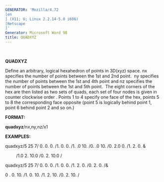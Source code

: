 ```yaml
---
GENERATOR: 'Mozilla/4.72 
[en
] (X11; U; Linux 2.2.14-5.0 i686) 
[Netscape
]'
Generator: Microsoft Word 98
title: QUADXYZ
---
```


 

 **QUADXYZ**

  Define an arbitrary, logical hexahedron of points in 3D(xyz) space.
  nx specifies the number of points between the 1st and 2nd point.  ny
  specifies the number of points between the 1st and 4th point and nz
  specifies the number of points between the 1st and 5th point.  The
  eight corners of the hex are then listed as two sets of quads, each
  set of four nodes is given in counter clockwise order . Points 1 to
  4 specify one face of the hex, points 5 to 8 the corresponding face
  opposite (point 5 is logically behind point 1, point 6 behind point
  2 and so on.)

**FORMAT:**

**quadxyz**/nx,ny,nz/x1

**EXAMPLES:**

quadxyz/5 25 7/ 0. 0. 0. /1. 0. 0. /1. .0 10. /0. .0 10. /0. 2.0 0. /1.
2. 0. &

         /1.0 2. 10.0 /0. 2. 10.0 /

quadxyz/5 25 7/ 0. 0. 0. /1. 0. 0. /1. 2. 0. /0. 2. 0. /&

0
. 0. 10. /1. 0. 10. /1. 2. 10. /0. 2. 10. /
